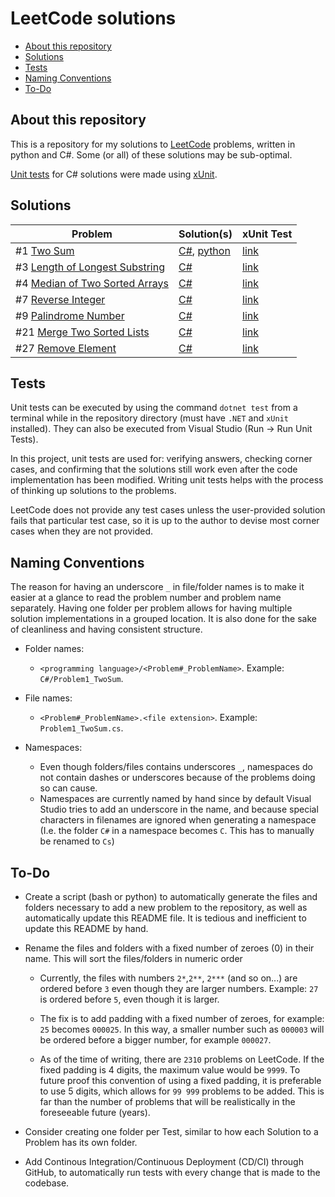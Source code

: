# LeetCode solutions

- [About this repository](#about-this-repository)
- [Solutions](#solutions)
- [Tests](#tests)
- [Naming Conventions](#naming-conventions)
- [To-Do](#to-do)

## About this repository

This is a repository for my solutions to [LeetCode](https://leetcode.com/) problems, written in python and C#.
Some (or all) of these solutions may be sub-optimal.

[Unit tests](https://en.wikipedia.org/wiki/Unit_testing) for C# solutions were made using [xUnit](https://xunit.net/).

## Solutions

| Problem | Solution(s) | xUnit Test |
|---------|-------------|------------|
| #1 [Two Sum](https://leetcode.com/problems/two-sum/) | [C#](https://github.com/TheFernandoM/LeetCode/blob/main/Solutions/C%23/Problem1_TwoSum/Problem1_TwoSum.cs), [python](https://github.com/TheFernandoM/LeetCode/blob/main/Solutions/python/Problem1_TwoSum/two_sum.py)|[link](https://github.com/TheFernandoM/LeetCode/blob/main/Tests/Problem1_TwoSumTest.cs)|
| #3 [Length of Longest Substring](https://leetcode.com/problems/longest-substring-without-repeating-characters/) | [C#](https://github.com/TheFernandoM/LeetCode/blob/main/Solutions/C%23/Problem3_LongestSubstring/Problem3_LengthOfLongestSubstring.cs)|[link](https://github.com/TheFernandoM/LeetCode/blob/main/Tests/Problem3_LengthOfLongestSubstringTest.cs)|
| #4 [Median of Two Sorted Arrays](https://leetcode.com/problems/median-of-two-sorted-arrays/) | [C#](https://github.com/TheFernandoM/LeetCode/blob/main/Solutions/C%23/Problem4_MedianOfTwoSortedArrays/Problem4_MedianOfTwoSortedArrays.cs)|[link](https://github.com/TheFernandoM/LeetCode/blob/main/Tests/Problem4_MedianOfTwoSortedArraysTest.cs)|
| #7 [Reverse Integer](https://leetcode.com/problems/reverse-integer/) | [C#](https://github.com/TheFernandoM/LeetCode/blob/main/Solutions/C%23/Problem7_ReverseInteger/Problem7_ReverseInteger.cs)|[link](https://github.com/TheFernandoM/LeetCode/blob/main/Tests/Problem7_ReverseIntegerTest.cs)|
| #9 [Palindrome Number](https://leetcode.com/problems/palindrome-number/) | [C#](https://github.com/TheFernandoM/LeetCode/blob/main/Solutions/C%23/Problem9_PalindromeNumber/Problem9_PalindromeNumber.cs) | [link](https://github.com/TheFernandoM/LeetCode/blob/main/Tests/Problem9_PalindromeNumberTest.cs)|
| #21 [Merge Two Sorted Lists](https://leetcode.com/problems/merge-two-sorted-lists/) | [C#](https://github.com/TheFernandoM/LeetCode/blob/main/Solutions/C%23/Problem21_MergeTwoSortedLists/Problem21_MergeTwoSortedLists.cs) | [link](https://github.com/TheFernandoM/LeetCode/blob/main/Tests/Problem21_MergeTwoSortedListsTest.cs)|
| #27 [Remove Element](https://leetcode.com/problems/remove-element/) | [C#](https://github.com/TheFernandoM/LeetCode/blob/main/Solutions/C%23/Problem27_RemoveElement/Problem27_RemoveElement.cs) | [link](https://github.com/TheFernandoM/LeetCode/blob/main/Tests/Problem27_RemoveElementTest.cs)|

## Tests
Unit tests can be executed by using the command `dotnet test` from a terminal while in the repository directory (must have `.NET` and `xUnit` installed).
They can also be executed from Visual Studio (Run -> Run Unit Tests).

In this project, unit tests are used for: verifying answers, checking corner cases, and confirming that the solutions still work even after the code implementation has been modified. Writing unit tests helps with the process of thinking up solutions to the problems.

LeetCode does not provide any test cases unless the user-provided solution fails that particular test case, so it is up to the author to devise most corner cases when they are not provided.

## Naming Conventions

The reason for having an underscore `_` in file/folder names is to make it easier at a glance to read the problem number and problem name separately. Having one folder per problem allows for having multiple solution implementations in a grouped location. It is also done for the sake of cleanliness and having consistent structure.

* Folder names:
    * `<programming language>/<Problem#_ProblemName>`. Example: `C#/Problem1_TwoSum`.

* File names:
    *  `<Problem#_ProblemName>.<file extension>`. Example: `Problem1_TwoSum.cs`.

* Namespaces:
    * Even though folders/files contains underscores `_`, namespaces do not contain dashes or underscores because of the problems doing so can cause.
    * Namespaces are currently named by hand since by default Visual Studio tries to add an underscore in the name, and because special characters in filenames are ignored when generating a namespace (I.e. the folder `C#` in a namespace becomes `C`. This has to manually be renamed to `Cs`)

## To-Do
* Create a script (bash or python) to automatically generate the files and folders necessary to add a new problem to the repository, as well as automatically update this README file. It is tedious and inefficient to update this README by hand.

* Rename the files and folders with a fixed number of zeroes (0) in their name. This will sort the files/folders in numeric order
    * Currently, the files with numbers `2*`,`2**`, `2***` (and so on...) are ordered before `3` even though they are larger numbers. Example: `27` is ordered before `5`, even though it is larger.

    * The fix is to add padding with a fixed number of zeroes, for example: `25` becomes `000025`. In this way, a smaller number such as `000003` will be ordered before a bigger number, for example `000027`.
    * As of the time of writing, there are `2310` problems on LeetCode. If the fixed padding is 4 digits, the maximum value would be `9999`. To future proof this convention of using a fixed padding, it is preferable to use 5 digits, which allows for `99 999` problems to be added. This is far than the number of problems that will be realistically in the foreseeable future (years). 

* Consider creating one folder per Test, similar to how each Solution to a Problem has its own folder.

* Add Continous Integration/Continuous Deployment (CD/CI) through GitHub, to automatically run tests with every change that is made to the codebase.
